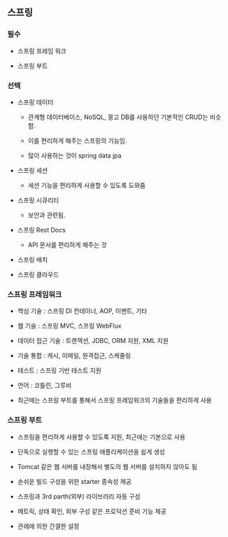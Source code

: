 ## 스프링

### 필수

- 스프링 프레임 워크

- 스프링 부트

### 선택

- 스프링 데이터

    - 관계형 데이터베이스, NoSQL, 몽고 DB를 사용하던 기본적인 CRUD는 비슷함.

    - 이를 편리하게 해주는 스프링의 기능임.

    - 많이 사용하는 것이  spring data jpa

- 스프링 세션

    - 세션 기능을 편리하게 사용할 수 있도록 도와줌

- 스프링 시큐리티

    - 보안과 관련됨.

- 스프링 Rest Docs

    - API 문서를 편리하게 해주는 것

- 스프링 배치

- 스프링 클라우드

### 스프링 프레임워크

- 핵심 기술 : 스프링 DI 컨테이너, AOP, 이벤트, 기타

- 웹 기술 : 스프링 MVC, 스프링 WebFlux

- 데이터 접근 기술 : 트랜잭션, JDBC, ORM 지원, XML 지원

- 기술 통합 : 캐시, 이메일, 원격접근, 스케줄링

- 테스트 : 스프링 기반 테스트 지원

- 언어 : 코틀린, 그루비

- 최근에는 스프링 부트를 통해서 스프링 프레임워크의 기술들을 편리하게 사용

### 스프링 부트

- 스프링을 편리하게 사용할 수 있도록 지원, 최근에는 기본으로 사용

- 단독으로 실행할 수 있는 스프링 애플리케이션을 쉽게 생성

- Tomcat 같은 웹 서버를 내장해서 별도의 웹 서버를 설치하지 않아도 됨

- 손쉬운 빌드 구성을 위한 starter 종속성 제공

- 스프링과 3rd parth(외부) 라이브러리 자동 구성

- 메트릭, 상태 확인, 외부 구성 같은 프로덕션 준비 기능 제공

- 관례에 의한 간결한 설정

